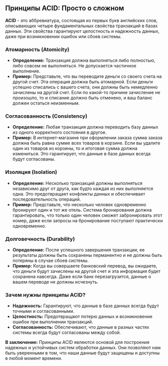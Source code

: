 ## Принципы ACID: Просто о сложном

**ACID** - это аббревиатура, состоящая из первых букв английских слов, описывающих четыре фундаментальных свойства транзакций в базах данных. Эти свойства гарантируют целостность и надежность данных, даже при возникновении ошибок или сбоев системы.


### Атомарность (Atomicity)

- **Определение:** Транзакция должна выполняться либо полностью, либо совсем не выполняться. Не допускается частичное выполнение.
- **Пример:** Представьте, что вы переводите деньги со своего счета на другой счет. Эта операция должна быть атомарной. Если деньги успешно списались с вашего счета, они должны быть немедленно зачислены на другой счет. Если по какой-то причине зачисление не произошло, то и списание должно быть отменено, и ваш баланс должен остаться неизменным.

### Согласованность (Consistency)

- **Определение:** Любая транзакция должна переводить базу данных из одного корректного состояния в другое.
- **Пример:** В интернет-магазине при оформлении заказа сумма заказа должна быть равна сумме всех товаров в корзине. Если вы удалите один из товаров из корзины, то и итоговая сумма должна измениться. Это гарантирует, что данные в базе данных всегда будут согласованы.

### Изоляция (Isolation)

- **Определение:** Несколько транзакций должны выполняться независимо друг от друга, как будто каждая из них выполняется одна. Это предотвращает конфликты данных и обеспечивает последовательность операций.
- **Пример:** Представьте, что несколько человек одновременно бронируют один и тот же отель. Система бронирования должна гарантировать, что только один человек сможет забронировать этот номер, даже если запросы на бронирование поступают практически одновременно.

### Долговечность (Durability)

- **Определение:** После успешного завершения транзакции, ее результаты должны быть сохранены перманентно и не должны быть потеряны в случае сбоев системы.
- **Пример:** Когда вы совершаете банковский перевод, вы ожидаете, что деньги будут зачислены на другой счет и эта информация будет сохранена навсегда. Даже если банк перезагрузится, данные о вашем переводе не должны исчезнуть.

### Зачем нужны принципы ACID?

- **Надежность:** Гарантируют, что данные в базе данных всегда будут точными и согласованными.
- **Целостность:** Предотвращают потерю данных и возникновение ошибок при выполнении транзакций.
- **Согласованность:** Обеспечивают, что данные в разных частях системы всегда будут согласованы между собой.

**В заключение:** Принципы ACID являются основой для построения надежных и устойчивых систем обработки данных. Они позволяют нам быть уверенными в том, что наши данные будут защищены и доступны в любой момент времени.